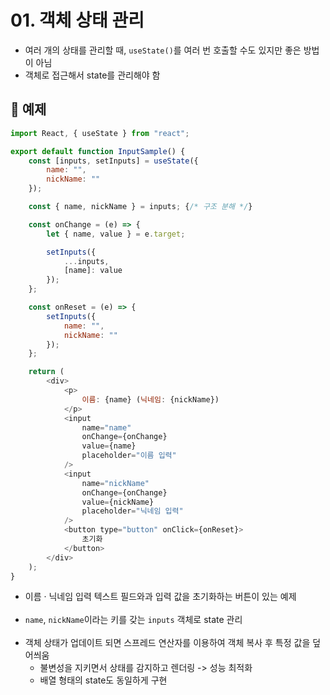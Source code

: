 # 01. 객체 상태 관리

* 여러 개의 상태를 관리할 때, `useState()`를 여러 번 호출할 수도 있지만 좋은 방법이 아님
* 객체로 접근해서 state를 관리해야 함

## 💬 예제
```javascript
import React, { useState } from "react";

export default function InputSample() {
	const [inputs, setInputs] = useState({
		name: "",
		nickName: ""
	});

	const { name, nickName } = inputs; {/* 구조 분해 */}

	const onChange = (e) => {
		let { name, value } = e.target;

		setInputs({
			...inputs,
			[name]: value
		});
	};

	const onReset = (e) => {
		setInputs({
			name: "",
			nickName: ""
		});
	};

	return (
		<div>
			<p>
				이름: {name} (닉네임: {nickName})
			</p>
			<input
				name="name"
				onChange={onChange}
				value={name}
				placeholder="이름 입력"
			/>
			<input
				name="nickName"
				onChange={onChange}
				value={nickName}
				placeholder="닉네임 입력"
			/>
			<button type="button" onClick={onReset}>
				초기화
			</button>
		</div>
	);
}
```
* 이름 · 닉네임 입력 텍스트 필드와과 입력 값을 초기화하는 버튼이 있는 예제
<br><br>
* `name`, `nickName`이라는 키를 갖는 `inputs` 객체로 state 관리
<br><br>
* 객체 상태가 업데이트 되면 스프레드 연산자를 이용하여 객체 복사 후 특정 값을 덮어씌움
	* 불변성을 지키면서 상태를 감지하고 렌더링 -> 성능 최적화
	* 배열 형태의 state도 동일하게 구현
